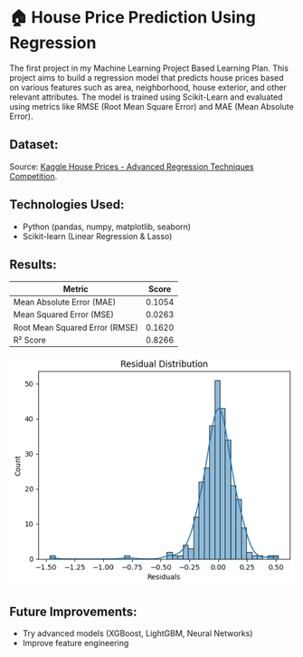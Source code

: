 # 🏠 House Price Prediction Using Regression
The first project in my Machine Learning Project Based Learning Plan. This project aims to build a regression model that predicts house prices based on various features such as area, neighborhood, house exterior, and other relevant attributes. The model is trained using Scikit-Learn and evaluated using metrics like RMSE (Root Mean Square Error) and MAE (Mean Absolute Error).

## Dataset:
Source: [Kaggle House Prices - Advanced Regression Techniques Competition](https://www.kaggle.com/c/house-prices-advanced-regression-techniques).

## Technologies Used:
- Python (pandas, numpy, matplotlib, seaborn)
- Scikit-learn (Linear Regression & Lasso)

## Results:
| Metric                     | Score  |
|----------------------------|--------|
| Mean Absolute Error (MAE)  | 0.1054 |
| Mean Squared Error (MSE)   | 0.0263 |
| Root Mean Squared Error (RMSE) | 0.1620 |
| R² Score                  | 0.8266 |
![Residual Plot](data/misc/output.png)

## Future Improvements:
- Try advanced models (XGBoost, LightGBM, Neural Networks)
- Improve feature engineering
